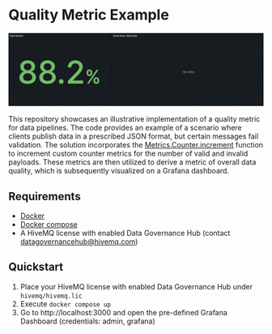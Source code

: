 # Quality Metric Example
![](grafana.gif)

This repository showcases an illustrative implementation of a quality metric for data pipelines. 
The code provides an example of a scenario where clients publish data in a prescribed JSON format, but certain messages fail validation. 
The solution incorporates the [Metrics.Counter.increment](https://docs.hivemq.com/hivemq/4.16/data-governance-hub/policies.html#metrics-counter-increment-function) function to increment custom counter metrics for the number of valid and invalid payloads.
These metrics are then utilized to derive a metric of overall data quality, which is subsequently visualized on a Grafana dashboard.

## Requirements
- [Docker](https://www.docker.com/) 
- [Docker compose](https://docs.docker.com/compose/) 
- A HiveMQ license with enabled Data Governance Hub (contact [datagovernancehub@hivemq.com](mailto:datagovernancehub@hivemq.com))

## Quickstart

1. Place your HiveMQ license with enabled Data Governance Hub under `hivemq/hivemq.lic`
2. Execute `docker compose up`
3. Go to http://localhost:3000 and open the pre-defined Grafana Dashboard (credentials: admin, grafana)